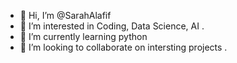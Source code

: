 - 👋 Hi, I’m @SarahAlafif
- 👀 I’m interested in Coding, Data Science, AI . 
- 🌱 I’m currently learning python
- 💞️ I’m looking to collaborate on intersting projects .

<!---
SarahAlafif/SarahAlafif is a ✨ special ✨ repository because its `README.md` (this file) appears on your GitHub profile.
You can click the Preview link to take a look at your changes.
--->

